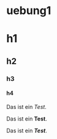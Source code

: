 # uebung1

# h1
## h2
### h3
#### h4

Das ist ein *Test*.


Das ist ein **Test**.

Das ist ein ***Test***.
